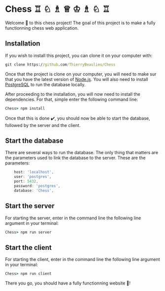 # Chess ♖ ♘ ♗ ♕ ♔ ♗ ♘ ♖

Welcome 👋 to this chess project! The goal of this project is to make a fully functionning chess web application.

## Installation

If you wish to install this project, you can clone it on your computer with:

```bat
git clone https://github.com/ThierryBeaulieu/Chess
```

Once that the project is clone on your computer, you will need to make sur that you have the latest version of [Node.js](https://nodejs.org/en/download/). You will also need to install [PostgreSQL](https://www.postgresql.org/download/) to run the database locally.

After proceeding to the installation, you will now need to install the dependencies. For that, simple enter the following command line:

```bat
Chess> npm install
```

Once that this is done ✔️, you should now be able to start the database, followed by the server and the client.

## Start the database

There are several ways to run the database. The only thing that matters are the parameters used to link the database to the server. These are the parameters:

```js
    host: 'localhost',
    user: 'postgres',
    port: 5432,
    password: 'postgres',
    database: 'Chess',
```

## Start the server

For starting the server, enter in the command line the following line argument in your terminal:

```bat
Chess> npm run server
```

## Start the client

For starting the client, enter in the command line the following line argument in your terminal:

```bat
Chess> npm run client
```

There you go, you should have a fully functionning website 🚀!
